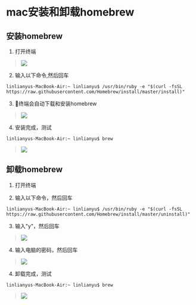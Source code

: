 # mac安装和卸载homebrew

## 安装homebrew

1. 打开终端

> ![](https://ws2.sinaimg.cn/large/006tNc79ly1fqk1uug5arj30i60jq7ak.jpg)

2. 输入以下命令,然后回车

```
linlianyus-MacBook-Air:~ linlianyu$ /usr/bin/ruby -e "$(curl -fsSL https://raw.githubusercontent.com/Homebrew/install/master/install)"
```

3. 终端会自动下载和安装homebrew

> ![](https://ws4.sinaimg.cn/large/006tNc79gy1fqk1whvcwbj30ib0jt478.jpg)

4. 安装完成，测试

```
linlianyus-MacBook-Air:~ linlianyu$ brew
```

> ![](https://ws1.sinaimg.cn/large/006tNc79gy1fqk27d4l0hj30cy0bhjuq.jpg)

## 卸载homebrew

1. 打开终端

2. 输入以下命令，然后回车

```
linlianyus-MacBook-Air:~ linlianyu$ /usr/bin/ruby -e "$(curl -fsSL https://raw.githubusercontent.com/Homebrew/install/master/uninstall)"
```

3. 输入"y"，然后回车

> ![](https://ws1.sinaimg.cn/large/006tNc79gy1fqk20ofs1gj30ip0frajp.jpg)

4. 输入电脑的密码，然后回车

> ![](https://ws3.sinaimg.cn/large/006tNc79ly1fqk21psihfj30iz03v40r.jpg)

4. 卸载完成，测试

```
linlianyus-MacBook-Air:~ linlianyu$ brew
```

> ![](https://ws2.sinaimg.cn/large/006tNc79gy1fqk22yqi9mj30fl014t93.jpg)
